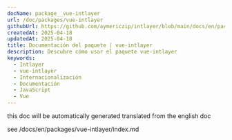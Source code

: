 ```yaml
---
docName: package__vue-intlayer
url: /doc/packages/vue-intlayer
githubUrl: https://github.com/aymericzip/intlayer/blob/main/docs/en/packages/vue-intlayer/index.md
createdAt: 2025-04-18
updatedAt: 2025-04-18
title: Documentación del paquete | vue-intlayer
description: Descubre cómo usar el paquete vue-intlayer
keywords:
  - Intlayer
  - vue-intlayer
  - Internacionalización
  - Documentación
  - JavaScript
  - Vue
---
```


this doc will be automatically generated translated from the english doc

see /docs/en/packages/vue-intlayer/index.md

